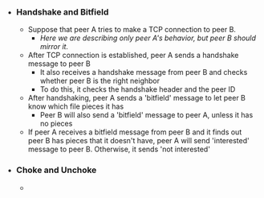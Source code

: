 - ### Handshake and Bitfield
	- Suppose that peer A tries to make a TCP connection to peer B. 
		- *Here we are describing only peer A's behavior, but peer B should mirror it.*
	- After TCP connection is established, peer A sends a handshake message to peer B
		- It also receives a handshake message from peer B and checks whether peer B is the right neighbor
		- To do this, it checks the handshake header and the peer ID
	- After handshaking, peer A sends a 'bitfield' message to let peer B know which file pieces it has
		- Peer B will also send a 'bitfield' message to peer A, unless it has no pieces
	- If peer A receives a bitfield message from peer B and it finds out peer B has pieces that it doesn't have, peer A will send 'interested' message to peer B. Otherwise, it sends 'not interested'


- ### Choke and Unchoke
	- 